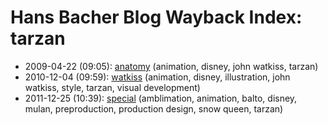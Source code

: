 # Hans Bacher Blog Wayback Index: tarzan

* 2009-04-22 (09:05): [anatomy](https://web.archive.org/web/https://one1more2time3.wordpress.com/2009/04/22/anatomy/) (animation, disney, john watkiss, tarzan)
* 2010-12-04 (09:59): [watkiss](https://web.archive.org/web/https://one1more2time3.wordpress.com/2010/12/04/watkiss/) (animation, disney, illustration, john watkiss, style, tarzan, visual development)
* 2011-12-25 (10:39): [special](https://web.archive.org/web/https://one1more2time3.wordpress.com/2011/12/25/special/) (amblimation, animation, balto, disney, mulan, preproduction, production design, snow queen, tarzan)